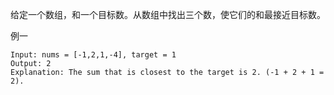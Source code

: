 给定一个数组，和一个目标数。从数组中找出三个数，使它们的和最接近目标数。

例一
````
Input: nums = [-1,2,1,-4], target = 1
Output: 2
Explanation: The sum that is closest to the target is 2. (-1 + 2 + 1 = 2).
````


